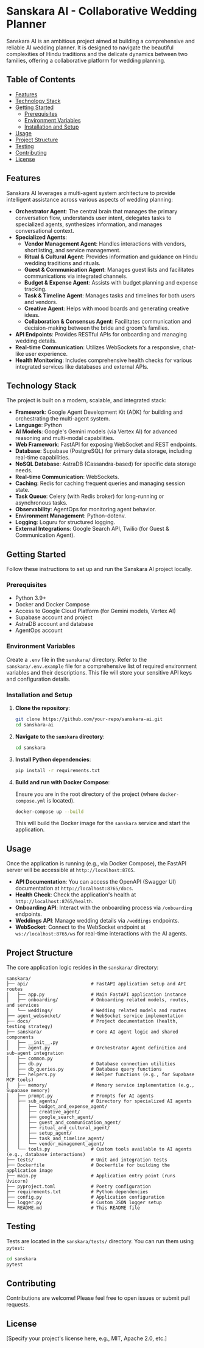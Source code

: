 # Sanskara AI - Collaborative Wedding Planner

Sanskara AI is an ambitious project aimed at building a comprehensive and reliable AI wedding planner. It is designed to navigate the beautiful complexities of Hindu traditions and the delicate dynamics between two families, offering a collaborative platform for wedding planning.

## Table of Contents

-   [Features](#features)
-   [Technology Stack](#technology-stack)
-   [Getting Started](#getting-started)
    -   [Prerequisites](#prerequisites)
    -   [Environment Variables](#environment-variables)
    -   [Installation and Setup](#installation-and-setup)
-   [Usage](#usage)
-   [Project Structure](#project-structure)
-   [Testing](#testing)
-   [Contributing](#contributing)
-   [License](#license)

## Features

Sanskara AI leverages a multi-agent system architecture to provide intelligent assistance across various aspects of wedding planning:

*   **Orchestrator Agent**: The central brain that manages the primary conversation flow, understands user intent, delegates tasks to specialized agents, synthesizes information, and manages conversational context.
*   **Specialized Agents**:
    *   **Vendor Management Agent**: Handles interactions with vendors, shortlisting, and service management.
    *   **Ritual & Cultural Agent**: Provides information and guidance on Hindu wedding traditions and rituals.
    *   **Guest & Communication Agent**: Manages guest lists and facilitates communications via integrated channels.
    *   **Budget & Expense Agent**: Assists with budget planning and expense tracking.
    *   **Task & Timeline Agent**: Manages tasks and timelines for both users and vendors.
    *   **Creative Agent**: Helps with mood boards and generating creative ideas.
    *   **Collaboration & Consensus Agent**: Facilitates communication and decision-making between the bride and groom's families.
*   **API Endpoints**: Provides RESTful APIs for onboarding and managing wedding details.
*   **Real-time Communication**: Utilizes WebSockets for a responsive, chat-like user experience.
*   **Health Monitoring**: Includes comprehensive health checks for various integrated services like databases and external APIs.

## Technology Stack

The project is built on a modern, scalable, and integrated stack:

*   **Framework**: Google Agent Development Kit (ADK) for building and orchestrating the multi-agent system.
*   **Language**: Python
*   **AI Models**: Google's Gemini models (via Vertex AI) for advanced reasoning and multi-modal capabilities.
*   **Web Framework**: FastAPI for exposing WebSocket and REST endpoints.
*   **Database**: Supabase (PostgreSQL) for primary data storage, including real-time capabilities.
*   **NoSQL Database**: AstraDB (Cassandra-based) for specific data storage needs.
*   **Real-time Communication**: WebSockets.
*   **Caching**: Redis for caching frequent queries and managing session state.
*   **Task Queue**: Celery (with Redis broker) for long-running or asynchronous tasks.
*   **Observability**: AgentOps for monitoring agent behavior.
*   **Environment Management**: Python-dotenv.
*   **Logging**: Loguru for structured logging.
*   **External Integrations**: Google Search API, Twilio (for Guest & Communication Agent).

## Getting Started

Follow these instructions to set up and run the Sanskara AI project locally.

### Prerequisites

*   Python 3.9+
*   Docker and Docker Compose
*   Access to Google Cloud Platform (for Gemini models, Vertex AI)
*   Supabase account and project
*   AstraDB account and database
*   AgentOps account

### Environment Variables

Create a `.env` file in the `sanskara/` directory. Refer to the `sanskara/.env.example` file for a comprehensive list of required environment variables and their descriptions. This file will store your sensitive API keys and configuration details.

### Installation and Setup

1.  **Clone the repository**:

    ```bash
    git clone https://github.com/your-repo/sanskara-ai.git
    cd sanskara-ai
    ```

2.  **Navigate to the `sanskara` directory**:

    ```bash
    cd sanskara
    ```

3.  **Install Python dependencies**:

    ```bash
    pip install -r requirements.txt
    ```

4.  **Build and run with Docker Compose**:

    Ensure you are in the root directory of the project (where `docker-compose.yml` is located).

    ```bash
    docker-compose up --build
    ```

    This will build the Docker image for the `sanskara` service and start the application.

## Usage

Once the application is running (e.g., via Docker Compose), the FastAPI server will be accessible at `http://localhost:8765`.

*   **API Documentation**: You can access the OpenAPI (Swagger UI) documentation at `http://localhost:8765/docs`.
*   **Health Check**: Check the application's health at `http://localhost:8765/health`.
*   **Onboarding API**: Interact with the onboarding process via `/onboarding` endpoints.
*   **Weddings API**: Manage wedding details via `/weddings` endpoints.
*   **WebSocket**: Connect to the WebSocket endpoint at `ws://localhost:8765/ws` for real-time interactions with the AI agents.

## Project Structure

The core application logic resides in the `sanskara/` directory:

```
sanskara/
├── api/                       # FastAPI application setup and API routes
│   ├── app.py                 # Main FastAPI application instance
│   ├── onboarding/            # Onboarding related models, routes, and services
│   └── weddings/              # Wedding related models and routes
├── agent_websocket/           # WebSocket service implementation
├── docs/                      # Project documentation (health, testing strategy)
├── sanskara/                  # Core AI agent logic and shared components
│   ├── __init__.py
│   ├── agent.py               # Orchestrator Agent definition and sub-agent integration
│   ├── common.py
│   ├── db.py                  # Database connection utilities
│   ├── db_queries.py          # Database query functions
│   ├── helpers.py             # Helper functions (e.g., for Supabase MCP tools)
│   ├── memory/                # Memory service implementation (e.g., Supabase memory)
│   ├── prompt.py              # Prompts for AI agents
│   ├── sub_agents/            # Directory for specialized AI agents
│   │   ├── budget_and_expense_agent/
│   │   ├── creative_agent/
│   │   ├── google_search_agent/
│   │   ├── guest_and_communication_agent/
│   │   ├── ritual_and_cultural_agent/
│   │   ├── setup_agent/
│   │   ├── task_and_timeline_agent/
│   │   └── vendor_management_agent/
│   └── tools.py               # Custom tools available to AI agents (e.g., database interactions)
├── tests/                     # Unit and integration tests
├── Dockerfile                 # Dockerfile for building the application image
├── main.py                    # Application entry point (runs Uvicorn)
├── pyproject.toml             # Poetry configuration
├── requirements.txt           # Python dependencies
├── config.py                  # Application configuration
├── logger.py                  # Custom JSON logger setup
└── README.md                  # This README file
```

## Testing

Tests are located in the `sanskara/tests/` directory. You can run them using `pytest`:

```bash
cd sanskara
pytest
```

## Contributing

Contributions are welcome! Please feel free to open issues or submit pull requests.

## License

[Specify your project's license here, e.g., MIT, Apache 2.0, etc.]